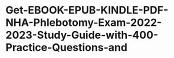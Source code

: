 # Get-EBOOK-EPUB-KINDLE-PDF-NHA-Phlebotomy-Exam-2022-2023-Study-Guide-with-400-Practice-Questions-and